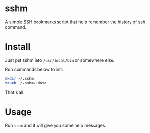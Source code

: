 # sshm
A simple SSH bookmarks script that help remember the history of ssh command.

# Install
Just put sshm into `/usr/local/bin` or somewhere else.

Run commands below to init:

```bash
mkdir ~/.sshm
touch ~/.sshm/.data
```

That's all.

# Usage
Run `sshm` and it will give you some help messages.
